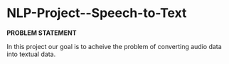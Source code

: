 # NLP-Project--Speech-to-Text

**PROBLEM STATEMENT**

In this project our goal is to acheive the problem of converting audio data into textual data.




